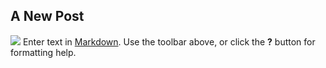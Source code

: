 ## A New Post

![](/photos/makina-icon-128.png)
Enter text in [Markdown](http://daringfireball.net/projects/markdown/). Use the toolbar above, or click the **?** button for formatting help.
